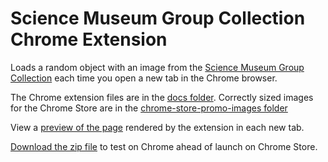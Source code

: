 # Science Museum Group Collection Chrome Extension

Loads a random object with an image from the [Science Museum Group Collection](https://collection.sciencemuseum.org.uk) each time you open a new tab in the Chrome browser. 

The Chrome extension files are in the [docs folder](https://github.com/TheScienceMuseum/collection-chrome-extension/tree/master/docs). Correctly sized images for the Chrome Store are in the [chrome-store-promo-images folder](https://github.com/TheScienceMuseum/collection-chrome-extension/tree/master/chrome-store-promo-images)

View a [preview of the page](https://thesciencemuseum.github.io/collection-chrome-extension/index.html) rendered by the extension in each new tab.

[Download the zip file](https://github.com/TheScienceMuseum/collection-chrome-extension/blob/master/smg-col-chrome-extension.zip) to test on Chrome ahead of launch on Chrome Store. 
